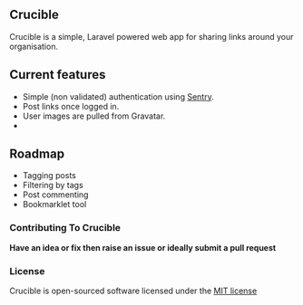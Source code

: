 ## Crucible

Crucible is a simple, Laravel powered web app for sharing links around your organisation.

## Current features

* Simple (non validated) authentication using [Sentry](http://docs.cartalyst.com/sentry-2).
* Post links once logged in.
* User images are pulled from Gravatar.
*

## Roadmap
* Tagging posts
* Filtering by tags
* Post commenting
* Bookmarklet tool

### Contributing To Crucible

**Have an idea or fix then raise an issue or ideally submit a pull request**

### License

Crucible is open-sourced software licensed under the [MIT license](http://opensource.org/licenses/MIT)
